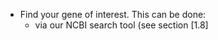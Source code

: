 

-   Find your gene of interest. This can be done:
    -   via our NCBI search tool (see section&nbsp;[1.8]